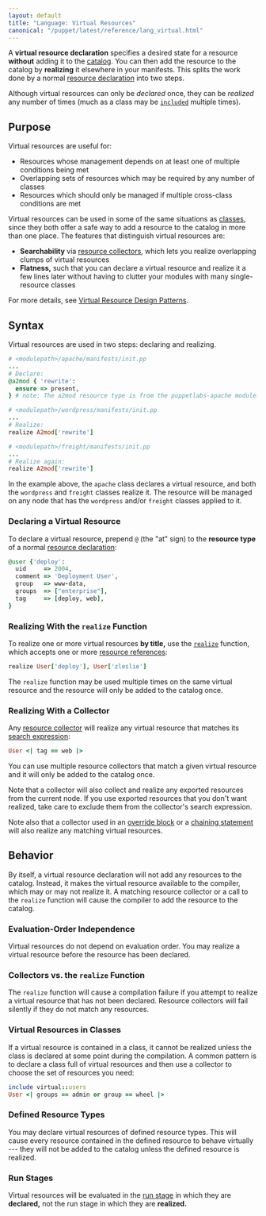 ```yaml
---
layout: default
title: "Language: Virtual Resources"
canonical: "/puppet/latest/reference/lang_virtual.html"
---
```


[resources]: ./lang_resources.html
[references]: ./lang_data_resource_reference.html
[classes]: ./lang_classes.html
[realize_function]: ./function.html#realize
[include]: ./lang_classes.html#using-include
[collectors]: ./lang_collectors.html
[search_expression]: ./lang_collectors.html#search-expressions
[override]: ./lang_resources_advanced.html#amending-attributes-with-a-collector
[chaining]: ./lang_relationships.html#chaining-arrows
[virtual_guide]: /guides/virtual_resources.html
[catalog]: ./lang_summary.html#compilation-and-catalogs


A **virtual resource declaration** specifies a desired state for a resource **without** adding it to the [catalog][]. You can then add the resource to the catalog by **realizing** it elsewhere in your manifests. This splits the work done by a normal [resource declaration][resources] into two steps.

Although virtual resources can only be _declared_ once, they can be _realized_ any number of times (much as a class may be [`included`][include] multiple times).

Purpose
-----

Virtual resources are useful for:

* Resources whose management depends on at least one of multiple conditions being met
* Overlapping sets of resources which may be required by any number of classes
* Resources which should only be managed if multiple cross-class conditions are met

Virtual resources can be used in some of the same situations as [classes][], since they both offer a safe way to add a resource to the catalog in more than one place. The features that distinguish virtual resources are:

* **Searchability** via [resource collectors][collectors], which lets you realize overlapping clumps of virtual resources
* **Flatness,** such that you can declare a virtual resource and realize it a few lines later without having to clutter your modules with many single-resource classes

For more details, see [Virtual Resource Design Patterns][virtual_guide].

Syntax
-----

Virtual resources are used in two steps: declaring and realizing.

~~~ ruby
# <modulepath>/apache/manifests/init.pp
...
# Declare:
@a2mod { 'rewrite':
  ensure => present,
} # note: The a2mod resource type is from the puppetlabs-apache module.

# <modulepath>/wordpress/manifests/init.pp
...
# Realize:
realize A2mod['rewrite']

# <modulepath>/freight/manifests/init.pp
...
# Realize again:
realize A2mod['rewrite']
~~~

In the example above, the `apache` class declares a virtual resource, and both the `wordpress` and `freight` classes realize it. The resource will be managed on any node that has the `wordpress` and/or `freight` classes applied to it.

### Declaring a Virtual Resource

To declare a virtual resource, prepend `@` (the "at" sign) to the **resource type** of a normal [resource declaration][resources]:

~~~ ruby
@user {'deploy':
  uid     => 2004,
  comment => 'Deployment User',
  group   => www-data,
  groups  => ["enterprise"],
  tag     => [deploy, web],
}
~~~

### Realizing With the `realize` Function

To realize one or more virtual resources **by title,** use the [`realize`][realize_function] function, which accepts one or more [resource references][references]:

~~~ ruby
realize User['deploy'], User['zleslie']
~~~

The `realize` function may be used multiple times on the same virtual resource and the resource will only be added to the catalog once.

### Realizing With a Collector

Any [resource collector][collectors] will realize any virtual resource that matches its [search expression][search_expression]:

~~~ ruby
User <| tag == web |>
~~~

You can use multiple resource collectors that match a given virtual resource and it will only be added to the catalog once.

Note that a collector will also collect and realize any exported resources from the current node. If you use exported resources that you don't want realized, take care to exclude them from the collector's search expression.

Note also that a collector used in an [override block][override] or a [chaining statement][chaining] will also realize any matching virtual resources.

Behavior
-----

By itself, a virtual resource declaration will not add any resources to the catalog. Instead, it makes the virtual resource available to the compiler, which may or may not realize it. A matching resource collector or a call to the `realize` function will cause the compiler to add the resource to the catalog.

### Evaluation-Order Independence

Virtual resources do not depend on evaluation order. You may realize a virtual resource before the resource has been declared.

### Collectors vs. the `realize` Function

The `realize` function will cause a compilation failure if you attempt to realize a virtual resource that has not been declared. Resource collectors will fail silently if they do not match any resources.

### Virtual Resources in Classes

If a virtual resource is contained in a class, it cannot be realized unless the class is declared at some point during the compilation. A common pattern is to declare a class full of virtual resources and then use a collector to choose the set of resources you need:

~~~ ruby
include virtual::users
User <| groups == admin or group == wheel |>
~~~

### Defined Resource Types

You may declare virtual resources of defined resource types. This will cause every resource contained in the defined resource to behave virtually --- they will not be added to the catalog unless the defined resource is realized.

### Run Stages

Virtual resources will be evaluated in the [run stage](./lang_run_stages.html) in which they are **declared,** not the run stage in which they are **realized.**
